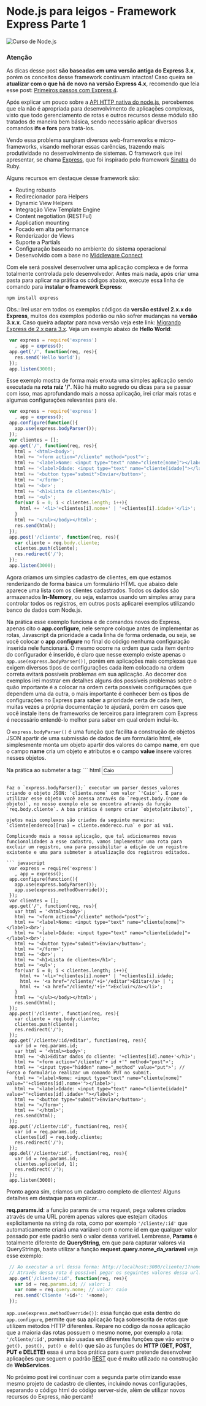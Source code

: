 # Node.js para leigos - Framework Express Parte 1

![Curso de Node.js](../images/nodejs-para-leigos.jpg "Curso de Node.js")

### Atenção

As dicas desse post **são baseadas em uma versão antiga do Express 3.x**, porém os conceitos desse framework continuam intactos! Caso queira se **atualizar com o que há de novo na versão Express 4.x**, recomendo que leia esse post: [Primeiros passos com Express 4]({{site.url}}/primeiros-passos-com-express-4 "Primeiros passos com Express 4").

Após explicar um pouco sobre a [API HTTP nativa do node.js](../node-js-para-leigos-trabalhando-com-http "Node.js para leigos – Trabalhando com HTTP"), percebemos que ela não é apropriada para desenvolvimento de aplicações complexas, visto que todo gerenciamento de rotas e outros recursos desse módulo são tratados de maneira bem básica, sendo necessário aplicar diversos comandos **ifs e fors** para tratá-los.

Vendo essa problema surgiram diversos web-frameworks e micro-frameworks, visando melhorar essas carências, trazendo mais produtividade no desenvolvimento de sistemas. O framework que irei apresentar, se chama [Express](http://expressjs.com/ "ExpressJS"), que foi inspirado pelo framework [Sinatra](http://www.sinatrarb.com/ "Sinatra") do Ruby.

Alguns recursos em destaque desse framework são:

*   Routing robusto
*   Redirecionador para Helpers
*   Dynamic View Helpers
*   Integração View Template Engine
*   Content negotiation (RESTFul)
*   Application mounting
*   Focado em alta performance
*   Renderizador de Views
*   Suporte a Partials
*   Configuração baseado no ambiente do sistema operacional
*   Desenvolvido com a base no [Middleware Connect](http://www.senchalabs.org/connect/ "Middleware Connect")

Com ele será possível desenvolver uma aplicação complexa e de forma totalmente controlada pelo desenvolvedor. Antes mais nada, após criar uma pasta para aplicar na prática os códigos abaixo, execute essa linha de comando para **instalar o framework Express**:

`npm install express`

Obs.: Irei usar em todos os exemplos códigos da **versão estável 2.x.x do Express**, muitos dos exemplos poderão ou não sofrer mudanças na **versão 3.x.x**. Caso queira adaptar para nova versão veja este link: [Migrando Express de 2.x para 3.x](https://github.com/visionmedia/express/wiki/Migrating-from-2.x-to-3.x "Migrando Express de 2.x para 3.x"). Veja um exemplo abaixo de **Hello World**:

``` javascript
 var express = require('express')
   , app = express();
 app.get('/', function(req, res){
   res.send('Hello World');
 });
 app.listen(3000);
``` 

Esse exemplo mostra de forma mais enxuta uma simples aplicação sendo executada na **rota raíz '/'**. Não há muito segredo ou dicas para se passar com isso, mas aprofundando mais a nossa aplicação, irei criar mais rotas e algumas configurações relevantes para ele.

``` javascript
 var express = require('express')
   , app = express();
 app.configure(function(){
   app.use(express.bodyParser());
 });
 var clientes = [];
 app.get('/', function(req, res){
   html = '<html><body>';
   html += '<form action="/cliente" method="post">';
   html += '<label>Nome: <input type="text" name="cliente[nome]"></label><br>';
   html += '<label>Idade: <input type="text" name="cliente[idade]"></label><br>';
   html += '<button type="submit">Enviar</button>';
   html += '</form>';
   html += '<br>';
   html += '<h1>Lista de clientes</h1>';
   html += '<ul>';
   for(var i = 0; i < clientes.length; i++){
     html += '<li>'+clientes[i].nome+' | '+clientes[i].idade+'</li>';
   }
   html += '</ul></body></html>';
   res.send(html);
 });
 app.post('/cliente', function(req, res){
   var cliente = req.body.cliente;
   clientes.push(cliente);
   res.redirect('/');
 });
 app.listen(3000);
``` 

Agora criamos um simples cadastro de clientes, em que estamos renderizando de forma básica um formulário HTML que abaixo dele aparece uma lista com os clientes cadastrados. Todos os dados são armazenados **In-Memory**, ou seja, estamos usando um simples array para controlar todos os registros, em outros posts aplicarei exemplos utilizando banco de dados com Node.js.

Na prática esse exemplo funciona e de comandos novos do Express, apenas cito o **app.configure**, nele sempre coloque antes de implementar as rotas, Javascript da prioridade a cada linha de forma ordenada, ou seja, se você colocar o **app.configure** no final do código nenhuma configuração inserida nele funcionará. O mesmo ocorre na ordem que cada item dentro do configurador é inserido, é claro que nesse exemplo existe apenas o `app.use(express.bodyParser())`, porém em aplicações mais complexas que exigem diversos tipos de configurações cada item colocado na ordem correta evitará possíveis problemas em sua aplicação. Ao decorrer dos exemplos irei mostrar em detalhes alguns dos possíveis problemas sobre o quão importante é a colocar na ordem certa possíveis configurações que dependem uma da outra, o mais importante é conhecer bem os tipos de configurações no Express para saber a prioridade certa de cada item, muitas vezes a própria documentação te ajudará, porém em casos que você instale itens de frameworks de terceiros para integrarem com Express é necessário entendê-lo melhor para saber em qual ordem incluí-lo.

O `express.bodyParser()` é uma função que facilita a construção de objetos JSON apartir de uma submissão de dados de um formulário html, ele simplesmente monta um objeto apartir dos valores do campo **name**, em que o campo **name** cria um objeto e atributos e o campo **value** insere valores nesses objetos.

Na prática ao submeter a tag: ``` html
 <input type='text' name='cliente[nome]' value='Caio'>
``` 

Faz o `express.bodyParser();` executar um parser desses valores criando o objeto JSON: `cliente.nome` com valor `'Caio'`. E para utilizar esse objeto você acessa através do `request.body.(nome do objeto)`, no nosso exemplo ele se encontra através da função `req.body.cliente`. A boa prática é sempre criar `objeto[atributo]`,

ojetos mais complexos são criados da seguinte maneira: `cliente[endereco][rua] = cliente.endereco.rua` e por ai vai.

Complicando mais a nossa aplicação, que tal adicionarmos novas funcionalidades a esse cadastro, vamos implementar uma rota para excluir um registro, uma para possibilitar a edição de um registro existente e uma para submeter a atualização dos registros editados.

``` javascript
 var express = require('express')
   , app = express();
 app.configure(function(){
   app.use(express.bodyParser());
   app.use(express.methodOverride());
 });
 var clientes = [];
 app.get('/', function(req, res){
   var html = '<html><body>';
   html += '<form action="/cliente" method="post">';
   html += '<label>Nome: <input type="text" name="cliente[nome]"></label><br>';
   html += '<label>Idade: <input type="text" name="cliente[idade]"></label><br>';
   html += '<button type="submit">Enviar</button>';
   html += '</form>';
   html += '<br>';
   html += '<h1>Lista de clientes</h1>';
   html += '<ul>';
   for(var i = 0; i < clientes.length; i++){
     html += '<li>'+clientes[i].nome+' | '+clientes[i].idade;
     html += '<a href="/cliente/'+i+'/editar">Editar</a> | ';
     html += '<a href="/cliente/'+i+'">Excluir</a></li>';
   }
   html += '</ul></body></html>';
   res.send(html);
 });
 app.post('/cliente', function(req, res){
   var cliente = req.body.cliente;
   clientes.push(cliente);
   res.redirect('/');
 });
 app.get('/cliente/:id/editar', function(req, res){
   var id = req.params.id;
   var html = '<html><body>';
   html += '<h1>Editar dados do cliente: '+clientes[id].nome+'</h1>';
   html += '<form action="/cliente/'+ id +'" method="post">';
   html += '<input type="hidden" name="_method" value="put">'; // Força o formulário realizar um comando PUT no submit.
   html += '<label>Nome: <input type="text" name="cliente[nome]" value="'+clientes[id].nome+'"></label>';
   html += '<label>Idade: <input type="text" name="cliente[idade]" value="'+clientes[id].idade+'"></label>';
   html += '<button type="submit">Enviar</button>';
   html += '</form>';
   html += '</html>';
   res.send(html);
 });
 app.put('/cliente/:id', function(req, res){
   var id = req.params.id;
   clientes[id] = req.body.cliente;
   res.redirect('/');
 });
 app.del('/cliente/:id', function(req, res){
   var id = req.params.id;
   clientes.splice(id, 1);
   res.redirect('/');
 });
 app.listen(3000);
``` 

Pronto agora sim, criamos um cadastro completo de clientes! Alguns detalhes em destaque para explicar...

**req.params.id**: a função params de uma request, pega valores criados através de uma URL porém apenas valores que estejam citados explicitamente na string da rota, como por exemplo `'/cliente/:id'` que automaticamente criará uma variável com o nome id em que qualquer valor passado por este padrão será o valor dessa variável. Lembresse, **Params** é totalmente diferente de **QueryString**, em que para capturar valores via QueryStrings, basta utilizar a função **request.query.nome_da_variavel** veja esse exemplo:

``` javascript
 // Ao executar a url dessa forma: http://localhost:3000/cliente/1?nome=caio
 // Através dessa rota é possível pegar os seguintes valores dessa url.
 app.get('/cliente/:id', function(req, res){
   var id = req.params.id; // valor: 1
   var nome = req.query.nome; // valor: caio
   res.send('Cliente '+id+': '+nome);
 });
``` 

`app.use(express.methodOverride())`: essa função que esta dentro do `app.configure`, permite que sua aplicação faça sobrescrita de rotas que utilizem métodos HTTP diferentes. Repare no código da nossa aplicação que a maioria das rotas possuem o mesmo nome, por exemplo a rota: `'/cliente/:id'`, porém são usadas em diferentes funções que vão entre o `get(), post(), put() e del()` que são as funções do **HTTP (GET, POST, PUT e DELETE)** essa é uma boa prática para quem pretende desenvolver aplicações que seguem o padrão [REST](http://pt.wikipedia.org/wiki/REST "Entendendo o cocento REST") que é muito utilizado na construção de **WebServices**.

No próximo post irei continuar com a segunda parte otimizando esse mesmo projeto de cadastro de clientes, incluindo novas configurações, separando o código html do código server-side, além de utilizar novos recursos do Express, não percam!